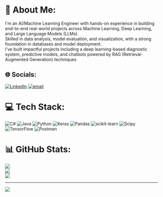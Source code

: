 # 💫 About Me:
I'm an AI/Machine Learning Engineer with hands-on experience in building end-to-end real-world projects across Machine Learning, Deep Learning, and Large Language Models (LLMs).<br>Skilled in data analysis, model evaluation, and visualization, with a strong foundation in databases and model deployment.<br>I've built impactful projects including a deep learning-based diagnostic system, predictive models, and chatbots powered by RAG (Retrieval-Augmented Generation) techniques


## 🌐 Socials:
[![LinkedIn](https://img.shields.io/badge/LinkedIn-%230077B5.svg?logo=linkedin&logoColor=white)](https://linkedin.com/in/ahmed-mostafa-372aa6190) [![email](https://img.shields.io/badge/Email-D14836?logo=gmail&logoColor=white)](mailto:Eng.Ahmed.Mostafa2112@gmail.com) 

# 💻 Tech Stack:
![C#](https://img.shields.io/badge/c%23-%23239120.svg?style=for-the-badge&logo=csharp&logoColor=white) ![Java](https://img.shields.io/badge/java-%23ED8B00.svg?style=for-the-badge&logo=openjdk&logoColor=white) ![Python](https://img.shields.io/badge/python-3670A0?style=for-the-badge&logo=python&logoColor=ffdd54) ![Keras](https://img.shields.io/badge/Keras-%23D00000.svg?style=for-the-badge&logo=Keras&logoColor=white) ![Pandas](https://img.shields.io/badge/pandas-%23150458.svg?style=for-the-badge&logo=pandas&logoColor=white) ![scikit-learn](https://img.shields.io/badge/scikit--learn-%23F7931E.svg?style=for-the-badge&logo=scikit-learn&logoColor=white) ![Scipy](https://img.shields.io/badge/SciPy-%230C55A5.svg?style=for-the-badge&logo=scipy&logoColor=%white) ![TensorFlow](https://img.shields.io/badge/TensorFlow-%23FF6F00.svg?style=for-the-badge&logo=TensorFlow&logoColor=white) ![Postman](https://img.shields.io/badge/Postman-FF6C37?style=for-the-badge&logo=postman&logoColor=white)
# 📊 GitHub Stats:
![](https://github-readme-stats.vercel.app/api?username=ahmedmostafa2112&theme=jolly&hide_border=false&include_all_commits=true&count_private=true)<br/>
![](https://nirzak-streak-stats.vercel.app/?user=ahmedmostafa2112&theme=jolly&hide_border=false)<br/>
![](https://github-readme-stats.vercel.app/api/top-langs/?username=ahmedmostafa2112&theme=jolly&hide_border=false&include_all_commits=true&count_private=true&layout=compact)

---
[![](https://visitcount.itsvg.in/api?id=ahmedmostafa2112&icon=0&color=0)](https://visitcount.itsvg.in)

<!-- Proudly created with GPRM ( https://gprm.itsvg.in ) -->
